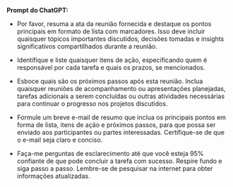  
**Prompt do ChatGPT:**

- Por favor, resuma a ata da reunião fornecida e destaque os pontos principais em formato de lista com marcadores. Isso deve incluir quaisquer tópicos importantes discutidos, decisões tomadas e insights significativos compartilhados durante a reunião.

- Identifique e liste quaisquer itens de ação, especificando quem é responsável por cada tarefa e quais os prazos, se mencionados.

- Esboce quais são os próximos passos após esta reunião. Inclua quaisquer reuniões de acompanhamento ou apresentações planejadas, tarefas adicionais a serem concluídas ou outras atividades necessárias para continuar o progresso nos projetos discutidos.

- Formule um breve e-mail de resumo que inclua os principais pontos em forma de lista, itens de ação e próximos passos, para que possa ser enviado aos participantes ou partes interessadas. Certifique-se de que o e-mail seja claro e conciso.

- Faça-me perguntas de esclarecimento até que você esteja 95% confiante de que pode concluir a tarefa com sucesso. Respire fundo e siga passo a passo. Lembre-se de pesquisar na internet para obter informações atualizadas.
```